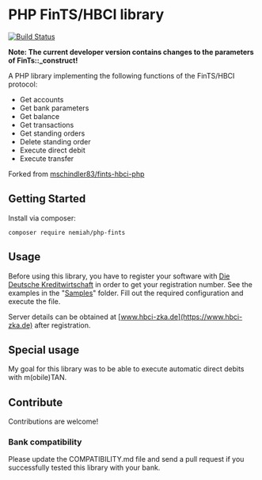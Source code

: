 # PHP FinTS/HBCI library

[![Build Status](https://travis-ci.org/nemiah/phpFinTS.svg?branch=master)](https://travis-ci.org/nemiah/phpFinTS)

**Note: The current developer version contains changes to the parameters of FinTs::_construct!**

A PHP library implementing the following functions of the FinTS/HBCI protocol:

 * Get accounts
 * Get bank parameters
 * Get balance
 * Get transactions
 * Get standing orders
 * Delete standing order
 * Execute direct debit
 * Execute transfer

Forked from [mschindler83/fints-hbci-php](https://github.com/mschindler83/fints-hbci-php)

## Getting Started

Install via composer:

```
composer require nemiah/php-fints
```

## Usage

Before using this library, you have to register your software with [Die Deutsche Kreditwirtschaft](https://www.hbci-zka.de/register/hersteller.htm) in order to get your registration number.
See the examples in the "[Samples](/Samples)" folder. Fill out the required configuration and execute the file.

Server details can be obtained at [www.hbci-zka.de](https://www.hbci-zka.de) after registration.

## Special usage

My goal for this library was to be able to execute automatic direct debits with m(obile)TAN.
 
## Contribute

Contributions are welcome!

### Bank compatibility

Please update the COMPATIBILITY.md file and send a pull request if you successfully tested this library with your bank.
